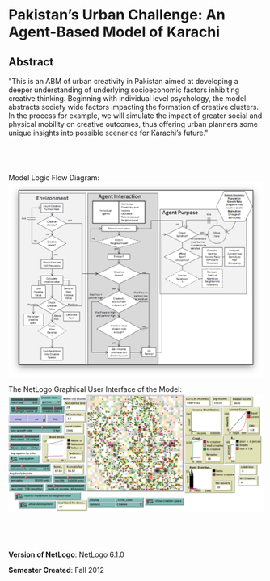 # Pakistan’s Urban Challenge: An Agent-Based Model of Karachi

## Abstract


"This is an ABM of urban creativity in Pakistan aimed at developing a deeper understanding of underlying socioeconomic factors inhibiting creative thinking. Beginning with individual level psychology, the model abstracts society wide factors impacting the formation of creative clusters. In the process for example, we will simulate the impact of greater social and physical mobility on creative outcomes, thus offering urban planners some unique insights into possible scenarios for Karachi’s future."

## &nbsp;
Model Logic Flow Diagram:
![FlowDiagram](FlowDiagram.png)

The NetLogo Graphical User Interface of the Model: 
![The NetLogo Graphical User Interface](GUI.png)

## &nbsp;

**Version of NetLogo**: NetLogo 6.1.0

**Semester Created**: Fall 2012

